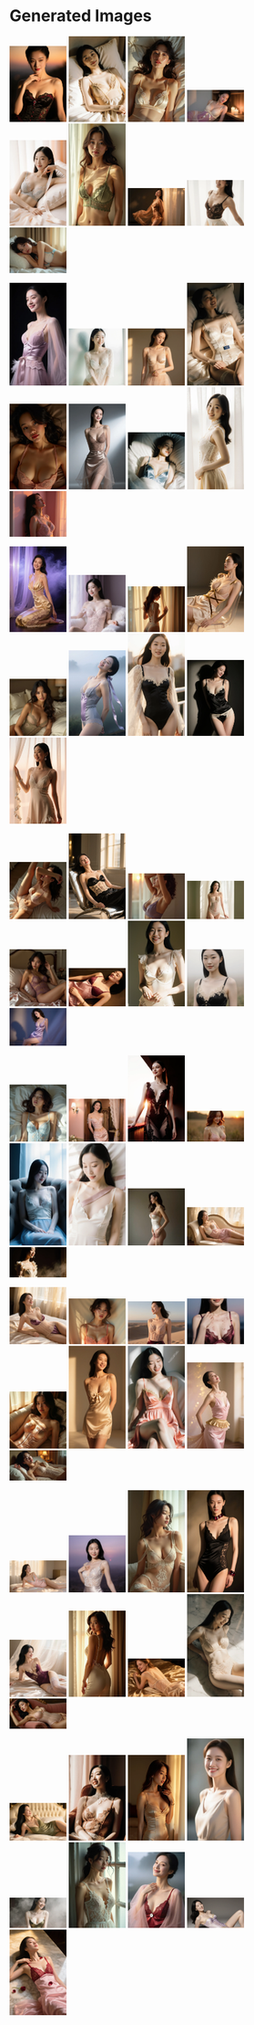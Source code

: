 # Generated Images



<img src="2025_10_14_01.webp" width="100"/> <img src="2025_10_14_02.webp" width="100"/> <img src="2025_10_14_03.webp" width="100"/> <img src="2025_10_14_04.webp" width="100"/> <img src="2025_10_14_05.webp" width="100"/> <img src="2025_10_14_06.webp" width="100"/> <img src="2025_10_14_07.webp" width="100"/> <img src="2025_10_14_08.webp" width="100"/> <img src="2025_10_14_09.webp" width="100"/>

<img src="2025_10_14_10.webp" width="100"/> <img src="2025_10_14_11.webp" width="100"/> <img src="2025_10_14_12.webp" width="100"/> <img src="2025_10_14_13.webp" width="100"/> <img src="2025_10_14_14.webp" width="100"/> <img src="2025_10_14_15.webp" width="100"/> <img src="2025_10_14_16.webp" width="100"/> <img src="2025_10_14_17.webp" width="100"/> <img src="2025_10_14_18.webp" width="100"/>

<img src="2025_10_14_19.webp" width="100"/> <img src="2025_10_14_20.webp" width="100"/> <img src="2025_10_14_21.webp" width="100"/> <img src="2025_10_14_22.webp" width="100"/> <img src="2025_10_14_23.webp" width="100"/> <img src="2025_10_14_24.webp" width="100"/> <img src="2025_10_14_25.webp" width="100"/> <img src="2025_10_14_26.webp" width="100"/> <img src="2025_10_14_27.webp" width="100"/>

<img src="2025_10_14_28.webp" width="100"/> <img src="2025_10_14_29.webp" width="100"/> <img src="2025_10_14_30.webp" width="100"/> <img src="2025_10_14_31.webp" width="100"/> <img src="2025_10_14_32.webp" width="100"/> <img src="2025_10_14_33.webp" width="100"/> <img src="2025_10_14_34.webp" width="100"/> <img src="2025_10_14_35.webp" width="100"/> <img src="2025_10_14_36.webp" width="100"/>

<img src="2025_10_14_37.webp" width="100"/> <img src="2025_10_14_38.webp" width="100"/> <img src="2025_10_14_39.webp" width="100"/> <img src="2025_10_14_40.webp" width="100"/> <img src="2025_10_14_41.webp" width="100"/> <img src="2025_10_14_42.webp" width="100"/> <img src="2025_10_14_43.webp" width="100"/> <img src="2025_10_14_44.webp" width="100"/> <img src="2025_10_14_45.webp" width="100"/>

<img src="2025_10_14_46.webp" width="100"/> <img src="2025_10_14_47.webp" width="100"/> <img src="2025_10_14_48.webp" width="100"/> <img src="2025_10_14_49.webp" width="100"/> <img src="2025_10_14_50.webp" width="100"/> <img src="2025_10_14_51.webp" width="100"/> <img src="2025_10_14_52.webp" width="100"/> <img src="2025_10_14_53.webp" width="100"/> <img src="2025_10_14_54.webp" width="100"/>

<img src="2025_10_14_55.webp" width="100"/> <img src="2025_10_14_56.webp" width="100"/> <img src="2025_10_14_57.webp" width="100"/> <img src="2025_10_14_58.webp" width="100"/> <img src="2025_10_14_59.webp" width="100"/> <img src="2025_10_14_60.webp" width="100"/> <img src="2025_10_14_61.webp" width="100"/> <img src="2025_10_14_62.webp" width="100"/> <img src="2025_10_14_63.webp" width="100"/>

<img src="2025_10_14_64.webp" width="100"/> <img src="2025_10_14_65.webp" width="100"/> <img src="2025_10_14_66.webp" width="100"/> <img src="2025_10_14_67.webp" width="100"/> <img src="2025_10_14_68.webp" width="100"/> <img src="2025_10_14_69.webp" width="100"/> <img src="2025_10_14_70.webp" width="100"/> <img src="2025_10_14_71.webp" width="100"/> <img src="2025_10_14_72.webp" width="100"/>